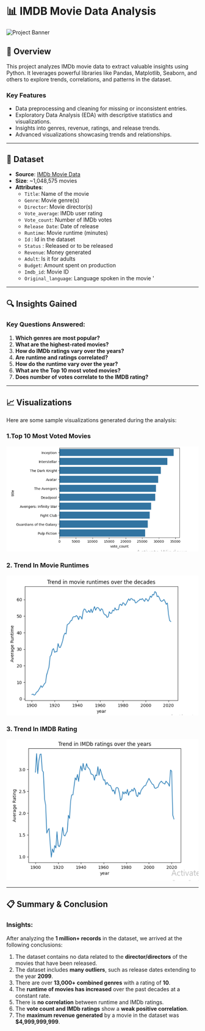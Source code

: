 # 📊 IMDB Movie Data Analysis

![Project Banner](path-to-your-image/banner.png)

## 🌟 Overview
This project analyzes IMDb movie data to extract valuable insights using Python. It leverages powerful libraries like Pandas, Matplotlib, Seaborn, and others to explore trends, correlations, and patterns in the dataset.

### **Key Features**
- Data preprocessing and cleaning for missing or inconsistent entries.
- Exploratory Data Analysis (EDA) with descriptive statistics and visualizations.
- Insights into genres, revenue, ratings, and release trends.
- Advanced visualizations showcasing trends and relationships.

---

## 📂 Dataset
- **Source**: [IMDb Movie Data](https://www.kaggle.com/datasets/anandshaw2001/imdb-data)
- **Size**: ~1,048,575 movies
- **Attributes**:
  - `Title`: Name of the movie
  - `Genre`: Movie genre(s)
  - `Director`: Movie director(s)
  - `Vote_average`: IMDb user rating
  - `Vote_count`: Number of IMDb votes
  - `Release Date`: Date of release
  - `Runtime`: Movie runtime (minutes)
  - `Id` : Id in the dataset
  - `Status` : Released or to be released
  - `Revenue`: Money generated
  - `Adult`: Is it for adults
  - `Budget`: Amount spent on production
  - `Imdb_id`: Movie ID
  - `Original_language`: Language spoken in the movie
       '

---

## 🔍 Insights Gained

### Key Questions Answered:
1. **Which genres are most popular?**
2. **What are the highest-rated movies?**
3. **How do IMDb ratings vary over the years?**
4. **Are runtime and ratings correlated?**
5. **How do the runtime vary over the year?**
6. **What are the Top 10 most voted movies?**
7. **Does number of votes correlate to the IMDB rating?**

---

## 📈 Visualizations
Here are some sample visualizations generated during the analysis:

### 1.Top 10 Most Voted Movies
![Top 10 most voted movies](https://github.com/saifalibaig/IMDB-Movie-Data-Analysis-Using-Python/blob/main/assets.PNG)

### 2. Trend In Movie Runtimes 
![Trend In Movie Runtimes ](https://github.com/saifalibaig/IMDB-Movie-Data-Analysis-Using-Python/blob/main/assets1.PNG)

### 3. Trend In IMDB Rating
![Trend In IMDB Rating](https://github.com/saifalibaig/IMDB-Movie-Data-Analysis-Using-Python/blob/7f4db3fe60caae3a202c007cf481434dd3a93982/assets2.PNG)

---

## 📋 Summary & Conclusion

### Insights:
After analyzing the **1 million+ records** in the dataset, we arrived at the following conclusions:

1. The dataset contains no data related to the **director/directors** of the movies that have been released.
2. The dataset includes **many outliers**, such as release dates extending to the year **2099**.
3. There are over **13,000+ combined genres** with a rating of **10**.
4. The **runtime of movies has increased** over the past decades at a constant rate.
5. There is **no correlation** between runtime and IMDb ratings.
6. The **vote count and IMDb ratings** show a **weak positive correlation**.
7. The **maximum revenue generated** by a movie in the dataset was **$4,999,999,999**.

